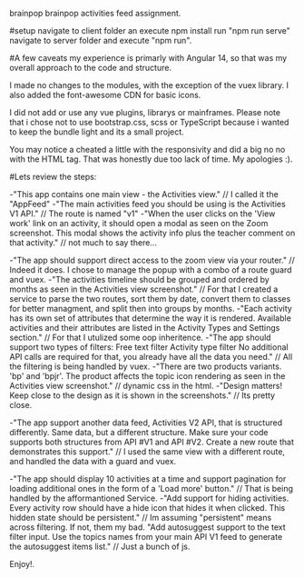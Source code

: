 brainpop
brainpop activities feed assignment.

#setup navigate to client folder an execute npm install run "npm run serve" navigate to server folder and execute "npm run".

#A few caveats my experience is primarly with Angular 14, so that was my overall approach to the code and structure.

I made no changes to the modules, with the exception of the vuex library. I also added the font-awesome CDN for basic icons.

I did not add or use any vue plugins, librarys or mainframes. Please note that i chose not to use bootstrap.css, scss or TypeScript because i wanted to keep the bundle light and its a small project.

You may notice a cheated a little with the responsivity and did a big no no with the HTML tag. That was honestly due too lack of time. My apologies :).

#Lets review the steps:

-"This app contains one main view - the Activities view." // I called it the "AppFeed" -"The main activities feed you should be using is the Activities V1 API." // The route is named "v1" -"When the user clicks on the 'View work' link on an activity, it should open a modal as seen on the Zoom screenshot. This modal shows the activity info plus the teacher comment on that activity." // not much to say there...

-"The app should support direct access to the zoom view via your router." // Indeed it does. I chose to manage the popup with a combo of a route guard and vuex. -"The activities timeline should be grouped and ordered by months as seen in the Activities view screenshot." // For that I created a service to parse the two routes, sort them by date, convert them to classes for better managment, and split then into groups by months. -"Each activity has its own set of attributes that determine the way it is rendered. Available activities and their attributes are listed in the Activity Types and Settings section." // For that I utulized some oop inheritence. -"The app should support two types of filters: Free text filter Activity type filter No additional API calls are required for that, you already have all the data you need." // All the filtering is being handled by vuex. -"There are two products variants. 'bp' and 'bpjr'. The product affects the topic icon rendering as seen in the Activities view screenshot." // dynamic css in the html. -"Design matters! Keep close to the design as it is shown in the screenshots." // Its pretty close.

-"The app support another data feed, Activities V2 API, that is structured differently. Same data, but a different structure. Make sure your code supports both structures from API #V1 and API #V2. Create a new route that demonstrates this support." // I used the same view with a different route, and handled the data with a guard and vuex.

-"The app should display 10 activities at a time and support pagination for loading additional ones in the form of a 'Load more' button." // That is being handled by the afformantioned Service. -"Add support for hiding activities. Every activity row should have a hide icon that hides it when clicked. This hidden state should be persistent." // Im assuming "persistent" means across filtering. If not, them my bad. "Add autosuggest support to the text filter input. Use the topics names from your main API V1 feed to generate the autosuggest items list." // Just a bunch of js.

Enjoy!.
